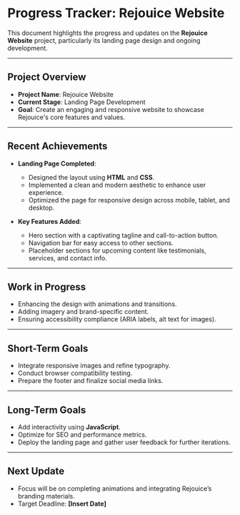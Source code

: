 # Progress Tracker: Rejouice Website

This document highlights the progress and updates on the **Rejouice Website** project, particularly its landing page design and ongoing development.

---

## **Project Overview**

- **Project Name**: Rejouice Website
- **Current Stage**: Landing Page Development
- **Goal**: Create an engaging and responsive website to showcase Rejouice's core features and values.

---

## **Recent Achievements**

- **Landing Page Completed**:

  - Designed the layout using **HTML** and **CSS**.
  - Implemented a clean and modern aesthetic to enhance user experience.
  - Optimized the page for responsive design across mobile, tablet, and desktop.

- **Key Features Added**:
  - Hero section with a captivating tagline and call-to-action button.
  - Navigation bar for easy access to other sections.
  - Placeholder sections for upcoming content like testimonials, services, and contact info.

---

## **Work in Progress**

- Enhancing the design with animations and transitions.
- Adding imagery and brand-specific content.
- Ensuring accessibility compliance (ARIA labels, alt text for images).

---

## **Short-Term Goals**

- Integrate responsive images and refine typography.
- Conduct browser compatibility testing.
- Prepare the footer and finalize social media links.

---

## **Long-Term Goals**

- Add interactivity using **JavaScript**.
- Optimize for SEO and performance metrics.
- Deploy the landing page and gather user feedback for further iterations.

---

## **Next Update**

- Focus will be on completing animations and integrating Rejouice’s branding materials.
- Target Deadline: **[Insert Date]**
